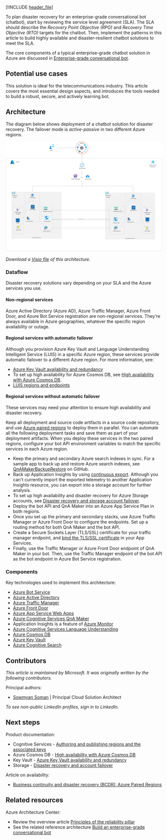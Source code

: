 [!INCLUDE [header_file](../../../includes/sol-idea-header.md)]

To plan disaster recovery for an enterprise-grade conversational bot (chatbot), start by reviewing the service level agreement (SLA). The SLA should describe the *Recovery Point Objective (RPO)* and *Recovery Time Objective (RTO)* targets for the chatbot. Then, implement the patterns in this article to build highly available and disaster-resilient chatbot solutions to meet the SLA.

The core components of a typical enterprise-grade chatbot solution in Azure are discussed in [Enterprise-grade conversational bot](../../reference-architectures/ai/conversational-bot.yml).

## Potential use cases

This solution is ideal for the telecommunications industry. This article covers the most essential design aspects, and introduces the tools needed to build a robust, secure, and actively learning bot.

## Architecture

The diagram below shows deployment of a chatbot solution for disaster recovery. The failover mode is *active-passive* in two different Azure regions.

![Architecture diagram: deployment of a chatbot solution for disaster recovery, with active-passive failover mode in two different Azure regions.](../media/chatbot-with-failover-two-regions.png)

*Download a [Visio file](https://arch-center.azureedge.net/Bot_DR.vsdx) of this architecture.*

### Dataflow

Disaster recovery solutions vary depending on your SLA and the Azure services you use.

#### Non-regional services

Azure Active Directory (Azure AD), Azure Traffic Manager, Azure Front Door, and Azure Bot Service registration are non-regional services. They're always available in Azure geographies, whatever the specific region availability or outage.

#### Regional services with automatic failover

Although you provision Azure Key Vault and Language Understanding Intelligent Service (LUIS) in a specific Azure region, these services provide automatic failover to a different Azure region. For more information, see:

- [Azure Key Vault availability and redundancy](/azure/key-vault/key-vault-disaster-recovery-guidance)
- To set up high availability for Azure Cosmos DB, see [High availability with Azure Cosmos DB](/azure/cosmos-db/high-availability).
- [LUIS regions and endpoints](/azure/cognitive-services/luis/luis-reference-regions)

#### Regional services without automatic failover

These services may need your attention to ensure high availability and disaster recovery.

Keep all deployment and source code artifacts in a source code repository, and use [Azure paired regions](/azure/best-practices-availability-paired-regions) to deploy them in parallel. You can automate all the following deployment tasks and save them as part of your deployment artifacts. When you deploy these services in the two paired regions, configure your bot API environment variables to match the specific services in each Azure region.

- Keep the primary and secondary Azure search indexes in sync. For a sample app to back up and restore Azure search indexes, see [QnAMakerBackupRestore](https://github.com/pchoudhari/QnAMakerBackupRestore) on GitHub.
- Back up Application Insights by using [continuous export](/azure/azure-monitor/app/export-telemetry). Although you can't currently import the exported telemetry to another Application Insights resource, you can export into a storage account for further analysis.
- To set up high availability and disaster recovery for Azure Storage accounts, see [Disaster recovery and storage account failover](/azure/storage/common/storage-disaster-recovery-guidance).
- Deploy the bot API and QnA Maker into an Azure App Service Plan in both regions.
- Once you set up the primary and secondary stacks, use Azure Traffic Manager or Azure Front Door to configure the endpoints. Set up a routing method for both QnA Maker and the bot API.
- Create a Secure Sockets Layer (TLS/SSL) certificate for your traffic manager endpoint, and [bind the TLS/SSL certificate](/azure/app-service/configure-ssl-bindings) in your App Services.
- Finally, use the Traffic Manager or Azure Front Door endpoint of QnA Maker in your bot. Then, use the Traffic Manager endpoint of the bot API as the bot endpoint in Azure Bot Service registration.

### Components

Key technologies used to implement this architecture:

- [Azure Bot Service](https://azure.microsoft.com/services/bot-service)
- [Azure Active Directory](https://azure.microsoft.com/services/active-directory)
- [Azure Traffic Manager](https://azure.microsoft.com/services/traffic-manager)
- [Azure Front Door](https://azure.microsoft.com/services/frontdoor)
- [Azure App Service Web Apps](https://azure.microsoft.com/services/app-service/web)
- [Azure Cognitive Services QnA Maker](https://azure.microsoft.com/services/cognitive-services/qna-maker)
- Application Insights is a feature of [Azure Monitor](https://azure.microsoft.com/services/monitor)
- [Azure Cognitive Services Language Understanding](https://azure.microsoft.com/services/cognitive-services/language-understanding-intelligent-service)
- [Azure Cosmos DB](https://azure.microsoft.com/services/cosmos-db)
- [Azure Key Vault](https://azure.microsoft.com/services/key-vault)
- [Azure Cognitive Search](https://azure.microsoft.com/services/search)

## Contributors

*This article is maintained by Microsoft. It was originally written by the following contributors.* 

Principal authors:

 - [Sowmyan Soman](https://www.linkedin.com/in/sowmyancs/) | Principal Cloud Solution Architect
 
*To see non-public LinkedIn profiles, sign in to LinkedIn.*

## Next steps

Product documentation:

- Cognitive Services - [Authoring and publishing regions and the associated keys](/azure/cognitive-services/luis/luis-reference-regions)
- Azure Cosmos DB - [High availability with Azure Cosmos DB](/azure/cosmos-db/high-availability)
- Key Vault - [Azure Key Vault availability and redundancy](/azure/key-vault/key-vault-disaster-recovery-guidance)
- Storage - [Disaster recovery and account failover](/azure/storage/common/storage-disaster-recovery-guidance)

Article on availability:

- [Business continuity and disaster recovery (BCDR): Azure Paired Regions](/azure/best-practices-availability-paired-regions)

## Related resources

Azure Architecture Center:

- Review the overview article [Principles of the reliability pillar](/azure/architecture/framework/resiliency/principles)
- See the related reference architecture [Build an enterprise-grade conversational bot](../../reference-architectures/ai/conversational-bot.yml)
